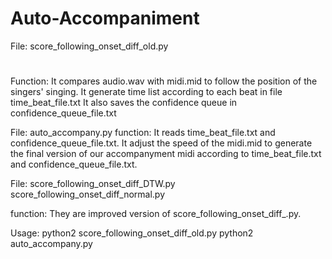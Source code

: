 # Auto-Accompaniment
File:
     score_following_onset_diff_old.py
#
Function:
     It compares audio.wav with midi.mid to follow the position of the singers' singing.
     It generate time list according to each beat in file time_beat_file.txt
     It also saves the confidence queue in confidence_queue_file.txt
     
File:
     auto_accompany.py
function:
     It reads time_beat_file.txt and confidence_queue_file.txt.
     It adjust the speed of the midi.mid to generate the final version of our accompanyment midi according to     time_beat_file.txt and confidence_queue_file.txt.
     
File: 
score_following_onset_diff_DTW.py
score_following_onset_diff_normal.py

function:
     They are improved version of score_following_onset_diff_.py.
     
Usage:
     python2 score_following_onset_diff_old.py
     python2 auto_accompany.py
   
 
